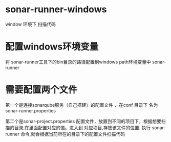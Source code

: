 # sonar-runner-windows
window 环境下 扫描代码
# 配置windows环境变量
将 sonar-runner工具下的bin目录的路径配置到windows path环境变量中   sonar-runner


# 需要配置两个文件
第一个是连接sonarqube服务（自己搭建）的配置文件  ，在conf 目录下 名为  sonar-runner.properties

第二个是sonar-project.properties 配置文件，放置到不同的项目下，根据想要扫描的目录,在里面配置对应的值。进入到 对应项目,存放该文件的位置.  执行  sonar-runner 命令,就会根据当前所在的目录下的配置文件扫描代码
